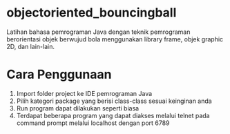 # objectoriented_bouncingball
Latihan bahasa pemrograman Java dengan teknik pemrograman berorientasi objek berwujud bola menggunakan library frame, objek graphic 2D, dan lain-lain.

# Cara Penggunaan
1. Import folder project ke IDE pemrograman Java
2. Pilih kategori package yang berisi class-class sesuai keinginan anda
3. Run program dapat dilakukan seperti biasa 
4. Terdapat beberapa program yang dapat diakses melalui telnet pada command prompt melalui localhost dengan port 6789 
